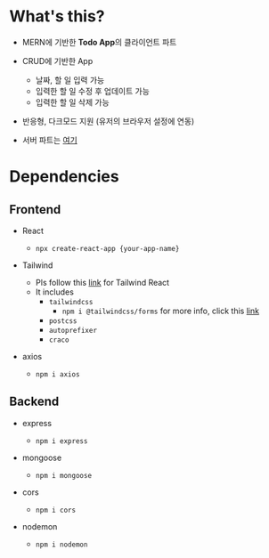 # What's this?

- MERN에 기반한 **Todo App**의 클라이언트 파트
- CRUD에 기반한 App
  - 날짜, 할 일 입력 가능
  - 입력한 할 일 수정 후 업데이트 가능
  - 입력한 할 일 삭제 가능
- 반응형, 다크모드 지원 (유저의 브라우저 설정에 연동)

- 서버 파트는 [여기](https://github.com/chwonseok/mern-todo-server)

# Dependencies

## Frontend

- React

  - `npx create-react-app {your-app-name}`

- Tailwind

  - Pls follow this [link](https://tailwindcss.com/docs/guides/create-react-app) for Tailwind React
  - It includes
    - `tailwindcss`
      - `npm i @tailwindcss/forms` for more info, click this [link](https://github.com/tailwindlabs/tailwindcss-forms)
    - `postcss`
    - `autoprefixer`
    - `craco`

- axios
  - `npm i axios`

## Backend

- express

  - `npm i express`

- mongoose

  - `npm i mongoose`

- cors

  - `npm i cors`

- nodemon
  - `npm i nodemon`
